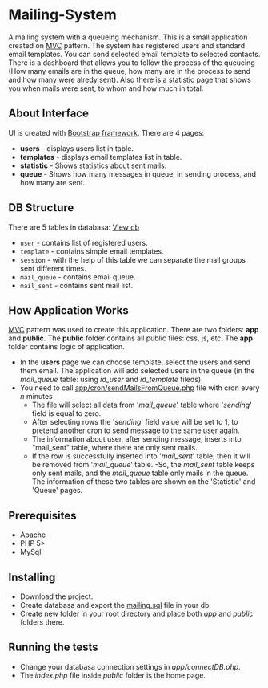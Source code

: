# Mailing-System

A mailing system with a queueing mechanism. This is a small application created on [MVC](https://en.wikipedia.org/wiki/Model%E2%80%93view%E2%80%93controller) pattern.
The system has registered users and standard email templates. You can send selected email template to selected contacts. 
There is a dashboard that allows you to follow the process of the queueing (How many emails are in the queue, how many are in the process to send and how many were alredy sent). 
Also there is a statistic page that shows you when mails were sent, to whom and how much in total.


## About Interface

UI is created with [Bootstrap framework](http://getbootstrap.com/). There are 4 pages:
* **users** - displays users list in table.
* **templates** - displays email templates list in table.
* **statistic** - Shows statistics about sent mails.
* **queue** - Shows how many messages in queue, in sending process, and how many are sent.


## DB Structure 

There are 5 tables in databasa: [View db](https://github.com/GareginDavtyan/Mailing-System/blob/master/mailing.sql)
* `user` - contains list of registered users.
* `template` - contains simple email templates.
* `session` - with the help of this table we can separate the mail groups sent different times.
* `mail_queue` - contains email queue.
* `mail_sent` - contains sent mail list.


## How Application Works

[MVC](https://en.wikipedia.org/wiki/Model%E2%80%93view%E2%80%93controller) pattern was used to create this application. There are two folders: **app** and **public**. The **public** folder contains all public files: css, js, etc. The **app** folder contains logic of application.
- In the **users** page we can choose template, select the users and send them email. The application will add selected users in the queue (in the *mail_queue* table: using *id_user* and *id_template* fileds)։
- You need to call [app/cron/sendMailsFromQueue.php](https://github.com/GareginDavtyan/Mailing-System/blob/master/app/cron/sendMailsFromQueue.php) file with cron every *n* minutes
	- The file will select all data from '*mail_queue*' table where '*sending*' field is equal to zero.
	- Аfter selecting rows the '*sending*' field value will be set to 1, to pretend another cron to send message to the same user again.
	- The information about user, after sending message, inserts into "mail_sent" table, where there are only sent mails.
	- If the row is successfully inserted into '*mail_sent*' table, then it will be removed from '*mail_queue*' table.
-So, the *mail_sent* table keeps only sent mails, and the *mail_queue* table only mails in the queue. The information of these two tables are shown on the 'Statistic' and 'Queue' pages.

## Prerequisites

* Apache
* PHP 5>
* MySql 


## Installing

* Download the project.
* Create databasa and export the [mailing.sql](https://github.com/GareginDavtyan/Mailing-System/blob/master/mailing.sql) file in your db.
* Create new folder in your root directory and place both *app* and *public* folders there.


## Running the tests

* Change your databasa connection settings in *app/connectDB.php*.
* The *index.php* file inside *public* folder is the home page.

